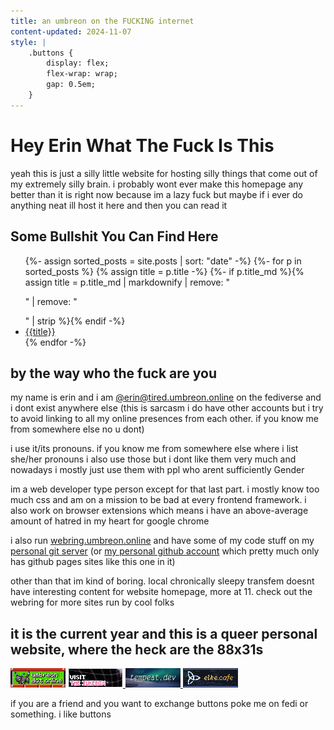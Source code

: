 ```yaml
---
title: an umbreon on the FUCKING internet
content-updated: 2024-11-07
style: |
    .buttons {
        display: flex;
        flex-wrap: wrap;
        gap: 0.5em;
    }
---
```

# Hey Erin What The Fuck Is This

yeah this is just a silly little website for hosting silly things that come out of my extremely silly brain. i probably wont ever make this homepage any better than it is right now because im a lazy fuck but maybe if i ever do anything neat ill host it here and then you can read it

## Some Bullshit You Can Find Here

<ul>
{%- assign sorted_posts = site.posts | sort: "date" -%}
{%- for p in sorted_posts %}
	{% assign title = p.title -%}
	{%- if p.title_md %}{% assign title = p.title_md | markdownify | remove: "<p>" | remove: "</p>" | strip %}{% endif -%}
	<li><a href="{{p.permalink | default: p.url}}">{{title}}</a></li>
{% endfor -%}
</ul>

## by the way who the fuck are you
my name is erin and i am <a rel="me" href="https://tired.umbreon.online/@erin">@erin@tired.umbreon.online</a> on the fediverse and i dont exist anywhere else (this is sarcasm i do have other accounts but i try to avoid linking to all my online presences from each other. if you know me from somewhere else no u dont)

i use it/its pronouns. if you know me from somewhere else where i list she/her pronouns i also use those but i dont like them very much and nowadays i mostly just use them with ppl who arent sufficiently Gender

im a web developer type person except for that last part. i mostly know too much css and am on a mission to be bad at every frontend framework. i also work on browser extensions which means i have an above-average amount of hatred in my heart for google chrome

i also run [webring.umbreon.online](https://webring.umbreon.online) and have some of my code stuff on my [personal git server](https://git.ewin.moe/erin) (or [my personal github account](https://github.com/ewwwin) which pretty much only has github pages sites like this one in it)

other than that im kind of boring. local chronically sleepy transfem doesnt have interesting content for website homepage, more at 11. check out the webring for more sites run by cool folks

## it is the current year and this is a queer personal website, where the heck are the 88x31s

<div class="buttons">
    <picture onclick="alert('hehe that tickles')">
        <source
            media="(prefers-reduced-motion)"
            srcset="/assets/88x31/umbreon_dot_online_static.gif"
        >
        <img
            alt="umbreon.online"
            title="umbreon.online"
            src="/assets/88x31/umbreon_dot_online.gif"
        >
    </picture>
    <a href="https://loveshock.xyz">
        <picture>
            <source
                media="(prefers-reduced-motion)"
                srcset="/assets/88x31/loveshock_sonic.png"
            >
            <img
                alt="the jukebox at loveshock.xyz"
                title="the jukebox at loveshock.xyz"
                src="/assets/88x31/loveshock.gif"
            >
        </picture>
    </a>
    <a href="https://tempest.dev">
        <img
            alt="tempest.dev"
            title="tempest.dev"
            src="/assets/88x31/tempest.dev.png"
        >
    </a>
    <a href="https://elke.cafe">
        <img
            alt="elke.cafe"
            title="elke.cafe"
            src="/assets/88x31/elke.cafe.gif"
        >
    </a>
</div>

if you are a friend and you want to exchange buttons poke me on fedi or something. i like buttons
